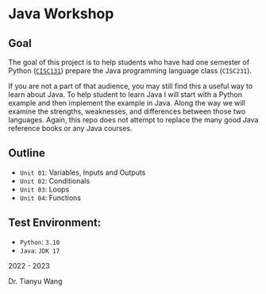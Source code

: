 # Java Workshop

## Goal
The goal of this project is to help students who have had one semester of Python ([`CISC131`](https://github.com/MercyCollegeCS/CISC131)) prepare the Java programming language class (`CISC231`). 

If you are not a part of that audience, you may still find this a useful way to learn about Java. To help student to learn Java I will start with a Python example and then implement the example in Java. Along the way we will examine the strengths, weaknesses, and differences between those two languages. Again, this repo does not attempt to replace the many good Java reference books or any Java courses.

## Outline
- `Unit 01`: Variables, Inputs and Outputs
- `Unit 02`: Conditionals
- `Unit 03`: Loops
- `Unit 04`: Functions

## Test Environment:
- `Python`: `3.10`
- `Java`: `JDK 17`


2022 - 2023

Dr. Tianyu Wang
